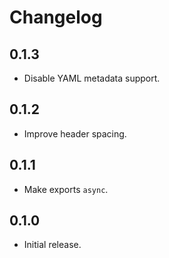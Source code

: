 # Changelog

## 0.1.3

- Disable YAML metadata support.

## 0.1.2

- Improve header spacing.

## 0.1.1

- Make exports `async`.

## 0.1.0

- Initial release.
